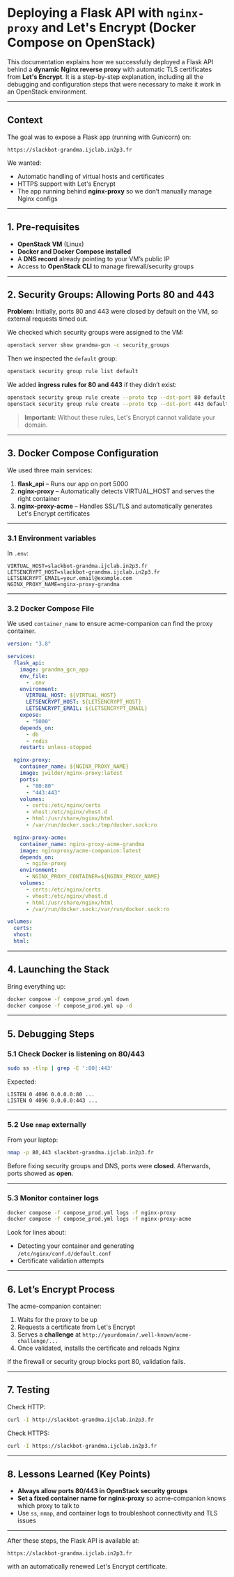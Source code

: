 # Deploying a Flask API with `nginx-proxy` and Let's Encrypt (Docker Compose on OpenStack)

This documentation explains how we successfully deployed a Flask API behind a **dynamic Nginx reverse proxy** with automatic TLS certificates from **Let's Encrypt**.
It is a step-by-step explanation, including all the debugging and configuration steps that were necessary to make it work in an OpenStack environment.

---

## Context

The goal was to expose a Flask app (running with Gunicorn) on:

```
https://slackbot-grandma.ijclab.in2p3.fr
```

We wanted:

- Automatic handling of virtual hosts and certificates
- HTTPS support with Let's Encrypt
- The app running behind **nginx-proxy** so we don’t manually manage Nginx configs

---

## 1. Pre-requisites

- **OpenStack VM** (Linux)
- **Docker and Docker Compose installed**
- A **DNS record** already pointing to your VM’s public IP
- Access to **OpenStack CLI** to manage firewall/security groups

---

## 2. Security Groups: Allowing Ports 80 and 443

**Problem:** Initially, ports 80 and 443 were closed by default on the VM, so external requests timed out.

We checked which security groups were assigned to the VM:

```bash
openstack server show grandma-gcn -c security_groups
```

Then we inspected the `default` group:

```bash
openstack security group rule list default
```

We added **ingress rules for 80 and 443** if they didn’t exist:

```bash
openstack security group rule create --proto tcp --dst-port 80 default
openstack security group rule create --proto tcp --dst-port 443 default
```

> **Important:** Without these rules, Let's Encrypt cannot validate your domain.

---

## 3. Docker Compose Configuration

We used three main services:

1. **flask_api** – Runs our app on port 5000
2. **nginx-proxy** – Automatically detects VIRTUAL_HOST and serves the right container
3. **nginx-proxy-acme** – Handles SSL/TLS and automatically generates Let's Encrypt certificates

---

### 3.1 Environment variables

In `.env`:

```
VIRTUAL_HOST=slackbot-grandma.ijclab.in2p3.fr
LETSENCRYPT_HOST=slackbot-grandma.ijclab.in2p3.fr
LETSENCRYPT_EMAIL=your.email@example.com
NGINX_PROXY_NAME=nginx-proxy-grandma
```

---

### 3.2 Docker Compose File

We used `container_name` to ensure acme-companion can find the proxy container.

```yaml
version: "3.8"

services:
  flask_api:
    image: grandma_gcn_app
    env_file:
      - .env
    environment:
      VIRTUAL_HOST: ${VIRTUAL_HOST}
      LETSENCRYPT_HOST: ${LETSENCRYPT_HOST}
      LETSENCRYPT_EMAIL: ${LETSENCRYPT_EMAIL}
    expose:
      - "5000"
    depends_on:
      - db
      - redis
    restart: unless-stopped

  nginx-proxy:
    container_name: ${NGINX_PROXY_NAME}
    image: jwilder/nginx-proxy:latest
    ports:
      - "80:80"
      - "443:443"
    volumes:
      - certs:/etc/nginx/certs
      - vhost:/etc/nginx/vhost.d
      - html:/usr/share/nginx/html
      - /var/run/docker.sock:/tmp/docker.sock:ro

  nginx-proxy-acme:
    container_name: nginx-proxy-acme-grandma
    image: nginxproxy/acme-companion:latest
    depends_on:
      - nginx-proxy
    environment:
      - NGINX_PROXY_CONTAINER=${NGINX_PROXY_NAME}
    volumes:
      - certs:/etc/nginx/certs
      - vhost:/etc/nginx/vhost.d
      - html:/usr/share/nginx/html
      - /var/run/docker.sock:/var/run/docker.sock:ro

volumes:
  certs:
  vhost:
  html:
```

---

## 4. Launching the Stack

Bring everything up:

```bash
docker compose -f compose_prod.yml down
docker compose -f compose_prod.yml up -d
```

---

## 5. Debugging Steps

### 5.1 Check Docker is listening on 80/443

```bash
sudo ss -tlnp | grep -E ':80|:443'
```

Expected:

```
LISTEN 0 4096 0.0.0.0:80 ...
LISTEN 0 4096 0.0.0.0:443 ...
```

---

### 5.2 Use `nmap` externally

From your laptop:

```bash
nmap -p 80,443 slackbot-grandma.ijclab.in2p3.fr
```

Before fixing security groups and DNS, ports were **closed**.
Afterwards, ports showed as **open**.

---

### 5.3 Monitor container logs

```bash
docker compose -f compose_prod.yml logs -f nginx-proxy
docker compose -f compose_prod.yml logs -f nginx-proxy-acme
```

Look for lines about:

- Detecting your container and generating `/etc/nginx/conf.d/default.conf`
- Certificate validation attempts

---

## 6. Let’s Encrypt Process

The acme-companion container:

1. Waits for the proxy to be up
2. Requests a certificate from Let's Encrypt
3. Serves a **challenge** at `http://yourdomain/.well-known/acme-challenge/...`
4. Once validated, installs the certificate and reloads Nginx

If the firewall or security group blocks port 80, validation fails.

---

## 7. Testing

Check HTTP:

```bash
curl -I http://slackbot-grandma.ijclab.in2p3.fr
```

Check HTTPS:

```bash
curl -I https://slackbot-grandma.ijclab.in2p3.fr
```

---

## 8. Lessons Learned (Key Points)

- **Always allow ports 80/443 in OpenStack security groups**
- **Set a fixed container name for nginx-proxy** so acme-companion knows which proxy to talk to
- Use `ss`, `nmap`, and container logs to troubleshoot connectivity and TLS issues

---

After these steps, the Flask API is available at:

```
https://slackbot-grandma.ijclab.in2p3.fr
```

with an automatically renewed Let's Encrypt certificate.
